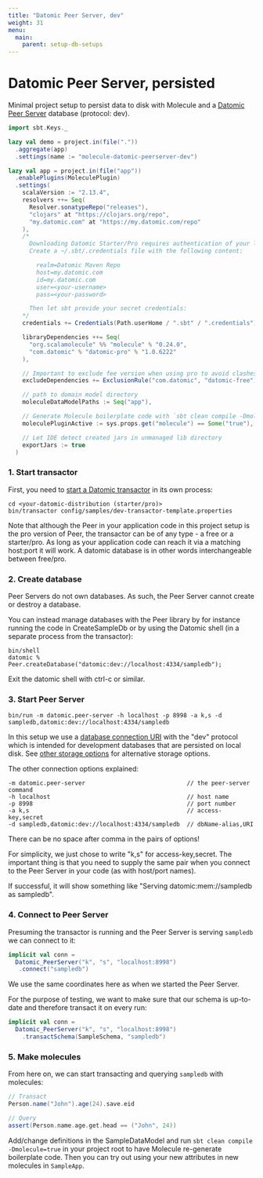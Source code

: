 ```yaml
---
title: "Datomic Peer Server, dev"
weight: 31
menu:
  main:
    parent: setup-db-setups
---
```


# Datomic Peer Server, persisted

Minimal project setup to persist data to disk with Molecule and a [Datomic Peer Server](https://docs.datomic.com/on-prem/peer-server.html) database (protocol: dev).

```scala
import sbt.Keys._

lazy val demo = project.in(file("."))
  .aggregate(app)
  .settings(name := "molecule-datomic-peerserver-dev")

lazy val app = project.in(file("app"))
  .enablePlugins(MoleculePlugin)
  .settings(
    scalaVersion := "2.13.4",
    resolvers ++= Seq(
      Resolver.sonatypeRepo("releases"),
      "clojars" at "https://clojars.org/repo",
      "my.datomic.com" at "https://my.datomic.com/repo"
    ),
    /*
      Downloading Datomic Starter/Pro requires authentication of your license:
      Create a ~/.sbt/.credentials file with the following content:

        realm=Datomic Maven Repo
        host=my.datomic.com
        id=my.datomic.com
        user=<your-username>
        pass=<your-password>

      Then let sbt provide your secret credentials:
    */
    credentials += Credentials(Path.userHome / ".sbt" / ".credentials"),

    libraryDependencies ++= Seq(
      "org.scalamolecule" %% "molecule" % "0.24.0",
      "com.datomic" % "datomic-pro" % "1.0.6222"
    ),

    // Important to exclude fee version when using pro to avoid clashes with pro version
    excludeDependencies += ExclusionRule("com.datomic", "datomic-free"),

    // path to domain model directory
    moleculeDataModelPaths := Seq("app"),

    // Generate Molecule boilerplate code with `sbt clean compile -Dmolecule=true`
    moleculePluginActive := sys.props.get("molecule") == Some("true"),

    // Let IDE detect created jars in unmanaged lib directory
    exportJars := true
  )
```

### 1. Start transactor

First, you need to [start a Datomic transactor](https://docs.datomic.com/on-prem/storage.html#start-transactor) in its own process:

    cd <your-datomic-distribution (starter/pro)>
    bin/transactor config/samples/dev-transactor-template.properties

Note that although the Peer in your application code in this project setup is the pro version of Peer, the transactor can be of any type - a free or a starter/pro. As long as your application code can reach it via a matching host:port it will work. A datomic database is in other words interchangeable between free/pro.

### 2. Create database

Peer Servers do not own databases. As such, the Peer Server cannot create or destroy a database.

You can instead manage databases with the Peer library by for instance running the code in CreateSampleDb or by using the Datomic shell (in a separate process from the transactor):

    bin/shell
    datomic % Peer.createDatabase("datomic:dev://localhost:4334/sampledb");

Exit the datomic shell with ctrl-c or similar.


### 3. Start Peer Server

    bin/run -m datomic.peer-server -h localhost -p 8998 -a k,s -d sampledb,datomic:dev://localhost:4334/sampledb

In this setup we use a [database connection URI](https://docs.datomic.com/on-prem/javadoc/datomic/Peer.html#connect-java.lang.Object-) with the "dev" protocol which is intended for development databases that are persisted on local disk. See [other storage options](https://docs.datomic.com/on-prem/storage.html) for alternative storage options.

The other connection options explained:

    -m datomic.peer-server                             // the peer-server command
    -h localhost                                       // host name
    -p 8998                                            // port number
    -a k,s                                             // access-key,secret
    -d sampledb,datomic:dev://localhost:4334/sampledb  // dbName-alias,URI

There can be no space after comma in the pairs of options!

For simplicity, we just chose to write "k,s" for access-key,secret. The important thing is that you need to supply the same pair when you connect to the Peer Server in your code (as with host/port names).

If successful, it will show something like "Serving datomic:mem://sampledb as sampledb".


### 4. Connect to Peer Server

Presuming the transactor is running and the Peer Server is serving `sampledb` we can connect to it:

```scala
implicit val conn = 
  Datomic_PeerServer("k", "s", "localhost:8998")
   .connect("sampledb")
```

We use the same coordinates here as when we started the Peer Server.

For the purpose of testing, we want to make sure that our schema is up-to-date and therefore transact it on every run:

```scala
implicit val conn = 
  Datomic_PeerServer("k", "s", "localhost:8998")
    .transactSchema(SampleSchema, "sampledb")
```


### 5. Make molecules

From here on, we can start transacting and querying `sampledb` with molecules:

```scala
// Transact
Person.name("John").age(24).save.eid

// Query
assert(Person.name.age.get.head == ("John", 24))
```


Add/change definitions in the SampleDataModel and run `sbt clean compile -Dmolecule=true` in your project root to have Molecule re-generate boilerplate code. Then you can try out using your new attributes in new molecules in `SampleApp`.

